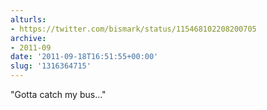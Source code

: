 ```yaml
---
alturls:
- https://twitter.com/bismark/status/115468102208200705
archive:
- 2011-09
date: '2011-09-18T16:51:55+00:00'
slug: '1316364715'
---
```


"Gotta catch my bus..."

